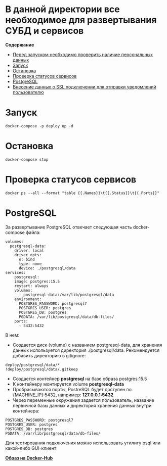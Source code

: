 # В данной директории все необходимое для развертывания СУБД и сервисов

**Содержание**

- [Перед запуском необходимо проверить наличие персональных данных](https://github.com/maaaaQ/EvoFP/tree/developer/services/notification-service#%D0%BF%D0%B5%D1%80%D1%81%D0%BE%D0%BD%D0%B0%D0%BB%D1%8C%D0%BD%D1%8B%D0%B5-%D0%B4%D0%B0%D0%BD%D0%BD%D1%8B%D0%B5)
- [Запуск](https://github.com/maaaaQ/EvoFP/tree/developer/deploy#запуск)
- [Остановка](https://github.com/maaaaQ/EvoFP/tree/developer/deploy#остановка)
- [Проверка статусов сервисов](https://github.com/maaaaQ/EvoFP/tree/developer/deploy#%D0%BF%D1%80%D0%BE%D0%B2%D0%B5%D1%80%D0%BA%D0%B0-%D1%81%D1%82%D0%B0%D1%82%D1%83%D1%81%D0%BE%D0%B2-%D1%81%D0%B5%D1%80%D0%B2%D0%B8%D1%81%D0%BE%D0%B2)
- [PostgreSQL](https://github.com/maaaaQ/EvoFP/tree/developer/deploy#postgresql)
- [Внесение данных о SSL подключении для отправки уведомлений пользователю](https://github.com/maaaaQ/EvoFP/blob/developer/services/notification-service/README.md#api-%D1%81%D0%B5%D1%80%D0%B2%D0%B8%D1%81%D0%B0-%D0%BE%D1%82%D0%BF%D1%80%D0%B0%D0%B2%D0%BA%D0%B8-email-%D0%BE-%D1%81%D0%BE%D0%B7%D0%B4%D0%B0%D0%BD%D0%B8%D0%B8-%D0%BF%D0%BE%D0%BB%D1%8C%D0%B7%D0%BE%D0%B2%D0%B0%D1%82%D0%B5%D0%BB%D1%8F%D0%B7%D0%B0%D0%B4%D0%B0%D1%87%D0%B8%D0%BA%D0%BE%D0%BC%D0%BC%D0%B5%D0%BD%D1%82%D0%B0%D1%80%D0%B8%D1%8F-%D0%BA-%D0%B7%D0%B0%D0%B4%D0%B0%D1%87%D0%B5)

# Запуск

```
docker-compose -p deploy up -d
```

# Остановка

```
docker-compose stop
```

# Проверка статусов сервисов

```
docker ps --all --format "table {{.Names}}\t{{.Status}}\t{{.Ports}}"
```

# PostgreSQL

За развертывание PostgreSQL отвечает следующая часть docker-compose файла:

```
volumes:
  postgresql-data:
    driver: local
    driver_opts:
      o: bind
      type: none
      device: ./postgresql/data
services:
	postgresql:
    image: postgres:15.5
    restart: always
    volumes:
      - postgresql-data:/var/lib/postgresql/data
    environment:
      POSTGRES_PASSWORD: postgresql7
      POSTGRES_USER: postgres
      POSTGRES_DB: postgres
      PGDATA: /var/lib/postgresql/data/db-files/
    ports:
      - 5432:5432

```

В нем:

- Создается диск (volume) с названием postgresql-data, для хранения данных используется директория ./postgresql/data. Рекомендуется добавить директорию в gitignore:

```
deploy/postgresql/data/*
!deploy/postgresql/data/.gitkeep
```

- Создается контейнер **postgresql** на базе образа postgres:15.5
- К контейнеру монтируется volume **postgresql-data**
- Пробрасываются порты, PostreSQL будет доступен по {MACHINE_IP}:5432, например: **127.0.0.1:5432**
- Через переменные окружения задается пользователь, название первичной базы данных и директория хранения данных внутри контейнера:

```
POSTGRES_PASSWORD: postgresql7
POSTGRES_USER: postgres
POSTGRES_DB: postgres
PGDATA: /var/lib/postgresql/data/db-files/
```

Для тестирования подключения можно использовать утилиту psql или какой-либо GUI-клиент

**[Образ на Docker-Hub](https://hub.docker.com/_/postgres)**
